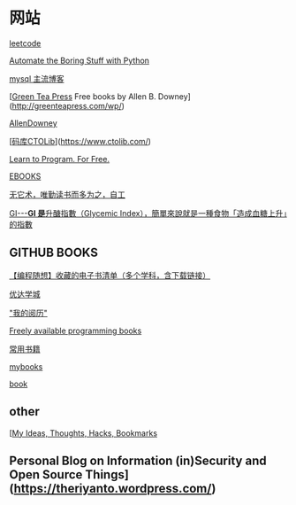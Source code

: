 # 网站

[leetcode](https://leetcode.com/)



[Automate the Boring Stuff with Python](https://automatetheboringstuff.com/)



[mysql 主流博客](https://www.percona.com/blog)



[[Green Tea Press](http://greenteapress.com/wp/)  Free books by Allen B. Downey](http://greenteapress.com/wp/)



[AllenDowney](https://github.com/AllenDowney)



[[码库CTOLib](https://www.ctolib.com/#)](https://www.ctolib.com/)



[Learn to Program. For Free.](http://inventwithpython.com/)



[EBOOKS](http://ww3.guterberg.org/)





[无它术，唯勤读书而多为之，自工](https://github.com/Urinx/Books)



[GI---**GI 是**升醣指數（Glycemic Index），簡單來說就是一種食物「造成血糖上升」的指數](http://glycemicindex.com/)



## GITHUB BOOKS

[【编程随想】收藏的电子书清单（多个学科，含下载链接）](https://github.com/programthink/books)



[优达学城](https://cn.udacity.com/)





["我的阅历"](https://github.com/yuanliangding/books)





[Freely available programming books  ](https://github.com/EbookFoundation/free-programming-books)





[常用书籍](https://github.com/mymmsc/books)



[mybooks](https://github.com/holbrook/mybooks)



[book](https://github.com/manageyp/manageyp.github.com/tree/master/attachments)





## other



[[My Ideas, Thoughts, Hacks, Bookmarks](https://theriyanto.wordpress.com/)

## Personal Blog on Information (in)Security and Open Source Things](https://theriyanto.wordpress.com/)







